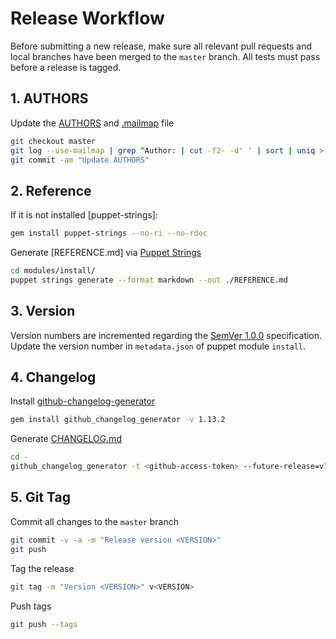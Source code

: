 # Release Workflow
Before submitting a new release, make sure all relevant pull requests and local branches have been merged to the `master`
branch. All tests must pass before a release is tagged.


## 1. AUTHORS
Update the [AUTHORS] and [.mailmap] file

``` bash
git checkout master
git log --use-mailmap | grep ^Author: | cut -f2- -d' ' | sort | uniq > AUTHORS
git commit -am "Update AUTHORS"
```

## 2. Reference
If it is not installed [puppet-strings]:
``` bash
gem install puppet-strings --no-ri --no-rdoc
```
Generate [REFERENCE.md] via [Puppet Strings]
``` bash
cd modules/install/
puppet strings generate --format markdown --out ./REFERENCE.md
```

## 3. Version
Version numbers are incremented regarding the [SemVer 1.0.0] specification. 
Update the version number in `metadata.json` of puppet module `install`.

## 4. Changelog
Install [github-changelog-generator]
```bash
gem install github_changelog_generator -v 1.13.2
```

Generate [CHANGELOG.md]
```bash
cd -
github_changelog_generator -t <github-access-token> --future-release=v1.0.0 -u netways -p icinga-installer
```

## 5. Git Tag
Commit all changes to the `master` branch

``` bash
git commit -v -a -m "Release version <VERSION>"
git push
```

Tag the release

``` bash
git tag -m "Version <VERSION>" v<VERSION>
```

Push tags

``` bash
git push --tags
```

[github-changelog-generator]: https://github.com/skywinder/github-changelog-generator
[Puppet Strings]: https://puppet.com/docs/puppet/5.5/puppet_strings.html
[SemVer 1.0.0]: http://semver.org/spec/v1.0.0.html
[CHANGELOG.md]: CHANGELOG.md
[AUTHORS]: AUTHORS
[.mailmap]: .mailmap
